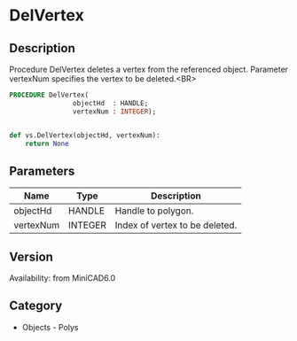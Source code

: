 # DelVertex

## Description
Procedure DelVertex deletes a vertex from the referenced object. Parameter vertexNum specifies the vertex to be deleted.&lt;BR&gt;


```pascal
PROCEDURE DelVertex(
				objectHd  : HANDLE;
				vertexNum : INTEGER);
```

```python

def vs.DelVertex(objectHd, vertexNum):
    return None
```

## Parameters
|Name|Type|Description|
|---|---|---|
|objectHd|HANDLE|Handle to polygon.|
|vertexNum|INTEGER|Index of vertex to be deleted.|

## Version
Availability: from MiniCAD6.0
## Category
* Objects - Polys

